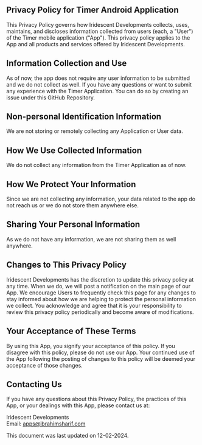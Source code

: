 ## Privacy Policy for Timer Android Application

This Privacy Policy governs how Iridescent Developments collects, uses, maintains, and discloses information collected from users (each, a "User") of the Timer mobile application ("App"). This privacy policy applies to the App and all products and services offered by Iridescent Developments.

## Information Collection and Use

As of now, the app does not require any user information to be submitted and we do not collect as well. If you have any questions or want to submit any experience with the Timer Application. You can do so by creating an issue under this GitHub Repository.

## Non-personal Identification Information

We are not storing or remotely collecting any Application or User data.

## How We Use Collected Information

We do not collect any information from the Timer Application as of now.

## How We Protect Your Information

Since we are not collecting any information, your data related to the app do not reach us or we do not store them anywhere else.

## Sharing Your Personal Information

As we do not have any information, we are not sharing them as well anywhere.

## Changes to This Privacy Policy

Iridescent Developments has the discretion to update this privacy policy at any time. When we do, we will post a notification on the main page of our App. We encourage Users to frequently check this page for any changes to stay informed about how we are helping to protect the personal information we collect. You acknowledge and agree that it is your responsibility to review this privacy policy periodically and become aware of modifications.

## Your Acceptance of These Terms

By using this App, you signify your acceptance of this policy. If you disagree with this policy, please do not use our App. Your continued use of the App following the posting of changes to this policy will be deemed your acceptance of those changes.

## Contacting Us

If you have any questions about this Privacy Policy, the practices of this App, or your dealings with this App, please contact us at:

Iridescent Developments <br/>
Email: apps@ibrahimsharif.com



This document was last updated on 12-02-2024.
